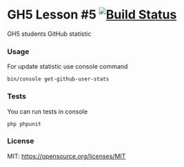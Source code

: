GH5 Lesson #5 [![Build Status](https://travis-ci.org/spolischook/GH5-lesson5.svg?branch=develop)](https://travis-ci.org/spolischook/GH5-lesson5)
=============

GH5 students GitHub statistic

### Usage


For update statistic use console command

```
bin/console get-github-user-stats
```

### Tests

You can run tests in console

```
php phpunit
```

### License

MIT: https://opensource.org/licenses/MIT

